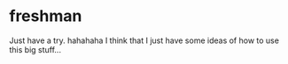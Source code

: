 # freshman
Just have a try.
hahahaha  I think that I just have some ideas of how to use this big stuff...
